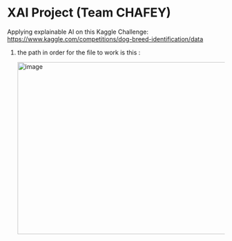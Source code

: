 # XAI Project (Team CHAFEY) 
Applying explainable AI on this Kaggle Challenge: https://www.kaggle.com/competitions/dog-breed-identification/data


1) the path in order for the file to work is this :

   <img width="600" height="400" alt="image" src="https://github.com/Yasminebettaieb/CHAFEY/assets/71673006/c86fbfe6-9362-46d1-a12b-f53817ce9a50">
